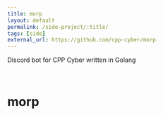 ```yaml
---
title: morp
layout: default
permalink: /side-project/:title/
tags: [side]
external_url: https://github.com/cpp-cyber/morp
---
```


Discord bot for CPP Cyber written in Golang

<br>

# morp
